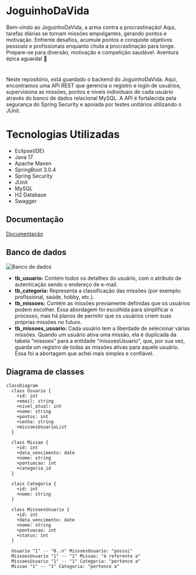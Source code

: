 # JoguinhoDaVida
Bem-vindo ao JoguinhoDaVida, a arma contra a procrastinação! Aqui, tarefas diárias se tornam missões empolgantes, gerando pontos e motivação. Enfrente desafios, acumule pontos e conquiste objetivos pessoais e profissionais enquanto chuta a procrastinação para longe. Prepare-se para diversão, motivação e competição saudável. Aventura épica aguarda! 🚀
#

Neste repositório, está guardado o backend do JoguinhoDaVida. Aqui, encontramos uma API REST que gerencia o registro e login de usuários, supervisiona as missões, pontos e níveis individuais de cada usuário através do banco de dados relacional MySQL. A API é fortalecida pela segurança do Spring Security e apoiada por testes unitários utilizando o JUnit.











# Tecnologias Utilizadas

+ Eclipse(IDE)
+ Java 17
+ Apache Maven
+ SpringBoot 3.0.4
+ Spring Security
+ JUnit
+ MySQL
+ H2 Database
+ Swagger




## Documentação

[Documentação](https://github.com/VinnyPC/JoguinhoDaVida/blob/main/docs/Projeto%20Joguinho%20da%20Vida.pdf)


## Banco de dados
![Banco de dados](https://i.ibb.co/3sYSxth/adkasasdd.png)

+ **tb_usuario:** Contém todos os detalhes do usuário, com o atributo de autenticação sendo o endereço de e-mail.
+ **tb_categoria:** Representa a classificação das missões (por exemplo: profissional, saúde, hobby, etc.).
+ **tb_missoes:** Contém as missões previamente definidas que os usuários podem escolher. Essa abordagem foi escolhida para simplificar o processo, mas há planos de permitir que os usuários criem suas próprias missões no futuro.
+ **tb_missoes_usuario:** Cada usuário tem a liberdade de selecionar várias missões. Quando um usuário ativa uma missão, ela é duplicada da tabela "missoes" para a entidade "missoesUsuario", que, por sua vez, guarda um registro de todas as missões ativas para aquele usuário. Essa foi a abortagem que achei mais simples e confiável.

## Diagrama de classes
```mermaid
classDiagram
  class Usuario {
    +id: int
    +email: string
    +nivel_atual: int
    +nome: string
    +pontos: int
    +senha: string
    +missoesUsuarioList
  }

  class Missao {
    +id: int
    +data_vencimento: date
    +nome: string
    +pontuacao: int
    +categoria_id
  }

  class Categoria {
    +id: int
    +nome: string
  }

  class MissoesUsuario {
    +id: int
    +data_vencimento: date
    +nome: string
    +pontuacao: int
    +status: int  
  }

  Usuario "1" -- "0..n" MissoesUsuario: "possui"
  MissoesUsuario "1" -- "1" Missao: "é referente a"
  MissoesUsuario "1" -- "1" Categoria: "pertence a"
  Missao "1" -- "1" Categoria: "pertence a"

```


